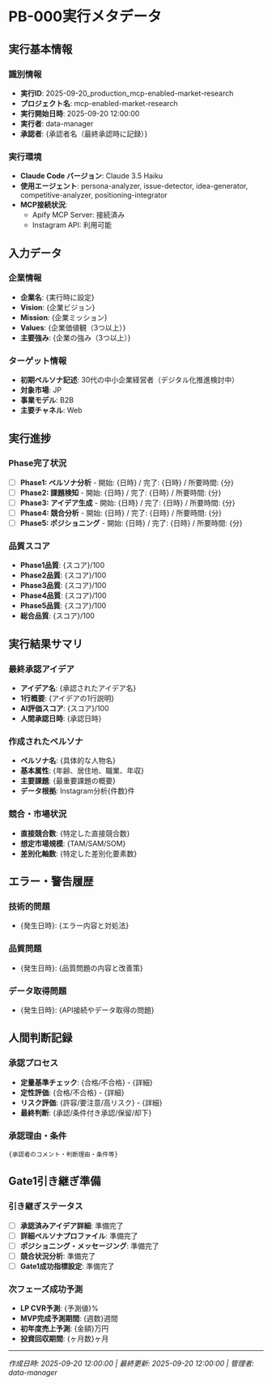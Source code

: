 # PB-000実行メタデータ

## 実行基本情報

### 識別情報
- **実行ID**: 2025-09-20_production_mcp-enabled-market-research
- **プロジェクト名**: mcp-enabled-market-research
- **実行開始日時**: 2025-09-20 12:00:00
- **実行者**: data-manager
- **承認者**: {承認者名（最終承認時に記録）}

### 実行環境
- **Claude Code バージョン**: Claude 3.5 Haiku
- **使用エージェント**: persona-analyzer, issue-detector, idea-generator, competitive-analyzer, positioning-integrator
- **MCP接続状況**:
  - Apify MCP Server: 接続済み
  - Instagram API: 利用可能

## 入力データ

### 企業情報
- **企業名**: {実行時に設定}
- **Vision**: {企業ビジョン}
- **Mission**: {企業ミッション}
- **Values**: {企業価値観（3つ以上）}
- **主要強み**: {企業の強み（3つ以上）}

### ターゲット情報
- **初期ペルソナ記述**: 30代の中小企業経営者（デジタル化推進検討中）
- **対象市場**: JP
- **事業モデル**: B2B
- **主要チャネル**: Web

## 実行進捗

### Phase完了状況
- [ ] **Phase1: ペルソナ分析** - 開始: {日時} / 完了: {日時} / 所要時間: {分}
- [ ] **Phase2: 課題検知** - 開始: {日時} / 完了: {日時} / 所要時間: {分}
- [ ] **Phase3: アイデア生成** - 開始: {日時} / 完了: {日時} / 所要時間: {分}
- [ ] **Phase4: 競合分析** - 開始: {日時} / 完了: {日時} / 所要時間: {分}
- [ ] **Phase5: ポジショニング** - 開始: {日時} / 完了: {日時} / 所要時間: {分}

### 品質スコア
- **Phase1品質**: {スコア}/100
- **Phase2品質**: {スコア}/100
- **Phase3品質**: {スコア}/100
- **Phase4品質**: {スコア}/100
- **Phase5品質**: {スコア}/100
- **総合品質**: {スコア}/100

## 実行結果サマリ

### 最終承認アイデア
- **アイデア名**: {承認されたアイデア名}
- **1行概要**: {アイデアの1行説明}
- **AI評価スコア**: {スコア}/100
- **人間承認日時**: {承認日時}

### 作成されたペルソナ
- **ペルソナ名**: {具体的な人物名}
- **基本属性**: {年齢、居住地、職業、年収}
- **主要課題**: {最重要課題の概要}
- **データ根拠**: Instagram分析{件数}件

### 競合・市場状況
- **直接競合数**: {特定した直接競合数}
- **想定市場規模**: {TAM/SAM/SOM}
- **差別化軸数**: {特定した差別化要素数}

## エラー・警告履歴

### 技術的問題
- {発生日時}: {エラー内容と対処法}

### 品質問題
- {発生日時}: {品質問題の内容と改善策}

### データ取得問題
- {発生日時}: {API接続やデータ取得の問題}

## 人間判断記録

### 承認プロセス
- **定量基準チェック**: {合格/不合格} - {詳細}
- **定性評価**: {合格/不合格} - {詳細}
- **リスク評価**: {許容/要注意/高リスク} - {詳細}
- **最終判断**: {承認/条件付き承認/保留/却下}

### 承認理由・条件
```
{承認者のコメント・判断理由・条件等}
```

## Gate1引き継ぎ準備

### 引き継ぎステータス
- [ ] **承認済みアイデア詳細**: 準備完了
- [ ] **詳細ペルソナプロファイル**: 準備完了
- [ ] **ポジショニング・メッセージング**: 準備完了
- [ ] **競合状況分析**: 準備完了
- [ ] **Gate1成功指標設定**: 準備完了

### 次フェーズ成功予測
- **LP CVR予測**: {予測値}%
- **MVP完成予測期間**: {週数}週間
- **初年度売上予測**: {金額}万円
- **投資回収期間**: {ヶ月数}ヶ月

---
*作成日時: 2025-09-20 12:00:00 | 最終更新: 2025-09-20 12:00:00 | 管理者: data-manager*